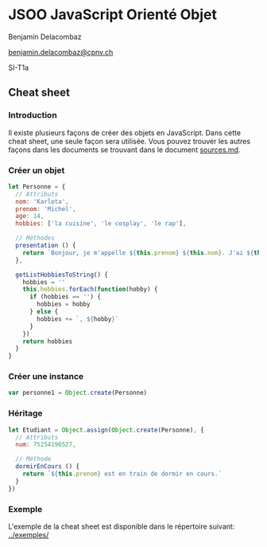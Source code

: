 # JSOO JavaScript Orienté Objet

Benjamin Delacombaz

benjamin.delacombaz@cpnv.ch

SI-T1a

## Cheat sheet

### Introduction

Il existe plusieurs façons de créer des objets en JavaScript. Dans cette cheat sheet, une seule façon sera utilisée. Vous pouvez trouver les autres façons dans les documents se trouvant dans le document [sources.md](https://github.com/BenjaminDelacombaz/JSOO/blob/master/docs/sources.md).

### Créer un objet

```javascript
let Personne = {
  // Attributs
  nom: 'Karlota',
  prenom: 'Michel',
  age: 14,
  hobbies: ['la cuisine', 'le cosplay', 'le rap'],

  // Méthodes
  presentation () {
    return `Bonjour, je m'appelle ${this.prenom} ${this.nom}. J'ai ${this.age} ans. Mes hobbies sont ${this.getListHobbiesToString()}`
  },

  getListHobbiesToString() {
    hobbies = ''
    this.hobbies.forEach(function(hobby) {
      if (hobbies == '') {
        hobbies = hobby
      } else {
        hobbies += `, ${hobby}`
      }
    })
    return hobbies
  }
}
```

### Créer une instance

```javascript
var personne1 = Object.create(Personne)
```

### Héritage

```javascript
let Etudiant = Object.assign(Object.create(Personne), {
  // Attributs
  num: 75254196527,

  // Méthode
  dormirEnCours () {
    return `${this.prenom} est en train de dormir en cours.`
  }
})
```

### Exemple

L'exemple de la cheat sheet est disponible dans le répertoire suivant: [../exemples/](https://github.com/BenjaminDelacombaz/JSOO/tree/master/exemples)
